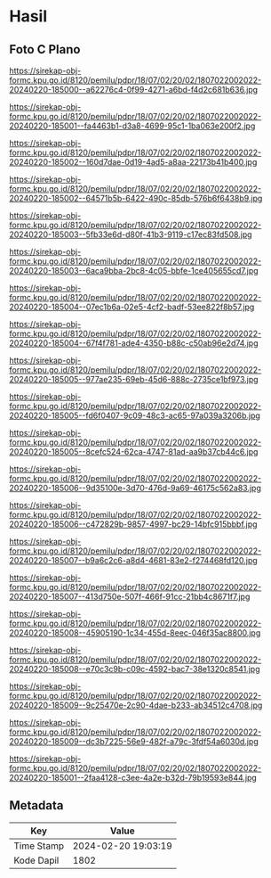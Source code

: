 # Hasil

## Foto C Plano

https://sirekap-obj-formc.kpu.go.id/8120/pemilu/pdpr/18/07/02/20/02/1807022002022-20240220-185000--a62276c4-0f99-4271-a6bd-f4d2c681b636.jpg

https://sirekap-obj-formc.kpu.go.id/8120/pemilu/pdpr/18/07/02/20/02/1807022002022-20240220-185001--fa4463b1-d3a8-4699-95c1-1ba063e200f2.jpg

https://sirekap-obj-formc.kpu.go.id/8120/pemilu/pdpr/18/07/02/20/02/1807022002022-20240220-185002--160d7dae-0d19-4ad5-a8aa-22173b41b400.jpg

https://sirekap-obj-formc.kpu.go.id/8120/pemilu/pdpr/18/07/02/20/02/1807022002022-20240220-185002--64571b5b-6422-490c-85db-576b6f6438b9.jpg

https://sirekap-obj-formc.kpu.go.id/8120/pemilu/pdpr/18/07/02/20/02/1807022002022-20240220-185003--5fb33e6d-d80f-41b3-9119-c17ec83fd508.jpg

https://sirekap-obj-formc.kpu.go.id/8120/pemilu/pdpr/18/07/02/20/02/1807022002022-20240220-185003--6aca9bba-2bc8-4c05-bbfe-1ce405655cd7.jpg

https://sirekap-obj-formc.kpu.go.id/8120/pemilu/pdpr/18/07/02/20/02/1807022002022-20240220-185004--07ec1b6a-02e5-4cf2-badf-53ee822f8b57.jpg

https://sirekap-obj-formc.kpu.go.id/8120/pemilu/pdpr/18/07/02/20/02/1807022002022-20240220-185004--67f4f781-ade4-4350-b88c-c50ab96e2d74.jpg

https://sirekap-obj-formc.kpu.go.id/8120/pemilu/pdpr/18/07/02/20/02/1807022002022-20240220-185005--977ae235-69eb-45d6-888c-2735ce1bf973.jpg

https://sirekap-obj-formc.kpu.go.id/8120/pemilu/pdpr/18/07/02/20/02/1807022002022-20240220-185005--fd6f0407-9c09-48c3-ac65-97a039a3206b.jpg

https://sirekap-obj-formc.kpu.go.id/8120/pemilu/pdpr/18/07/02/20/02/1807022002022-20240220-185005--8cefc524-62ca-4747-81ad-aa9b37cb44c6.jpg

https://sirekap-obj-formc.kpu.go.id/8120/pemilu/pdpr/18/07/02/20/02/1807022002022-20240220-185006--9d35100e-3d70-476d-9a69-46175c562a83.jpg

https://sirekap-obj-formc.kpu.go.id/8120/pemilu/pdpr/18/07/02/20/02/1807022002022-20240220-185006--c472829b-9857-4997-bc29-14bfc915bbbf.jpg

https://sirekap-obj-formc.kpu.go.id/8120/pemilu/pdpr/18/07/02/20/02/1807022002022-20240220-185007--b9a6c2c6-a8d4-4681-83e2-f274468fd120.jpg

https://sirekap-obj-formc.kpu.go.id/8120/pemilu/pdpr/18/07/02/20/02/1807022002022-20240220-185007--413d750e-507f-466f-91cc-21bb4c8671f7.jpg

https://sirekap-obj-formc.kpu.go.id/8120/pemilu/pdpr/18/07/02/20/02/1807022002022-20240220-185008--45905190-1c34-455d-8eec-046f35ac8800.jpg

https://sirekap-obj-formc.kpu.go.id/8120/pemilu/pdpr/18/07/02/20/02/1807022002022-20240220-185008--e70c3c9b-c09c-4592-bac7-38e1320c8541.jpg

https://sirekap-obj-formc.kpu.go.id/8120/pemilu/pdpr/18/07/02/20/02/1807022002022-20240220-185009--9c25470e-2c90-4dae-b233-ab34512c4708.jpg

https://sirekap-obj-formc.kpu.go.id/8120/pemilu/pdpr/18/07/02/20/02/1807022002022-20240220-185009--dc3b7225-56e9-482f-a79c-3fdf54a6030d.jpg

https://sirekap-obj-formc.kpu.go.id/8120/pemilu/pdpr/18/07/02/20/02/1807022002022-20240220-185001--2faa4128-c3ee-4a2e-b32d-79b19593e844.jpg


## Metadata

| Key        | Value               |
| ---------- | ------------------- |
| Time Stamp | 2024-02-20 19:03:19 |
| Kode Dapil | 1802                |



